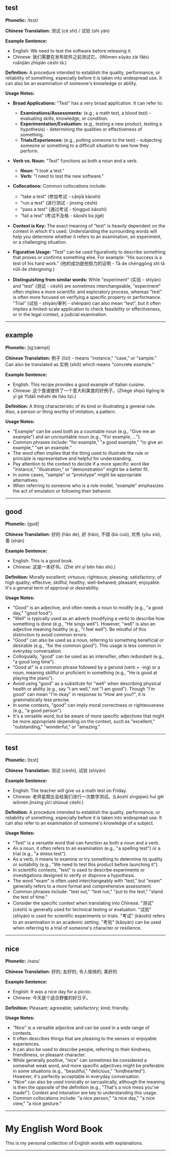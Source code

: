 ## test

**Phonetic:** /tɛst/

**Chinese Translation:** 测试 (cè shì) / 试验 (shì yàn)

**Example Sentence:**
- English: We need to test the software before releasing it.
- Chinese: 我们需要在发布软件之前测试它。(Wǒmen xūyào zài fābù ruǎnjiàn zhīqián cèshì tā.)

**Definition:** A procedure intended to establish the quality, performance, or reliability of something, especially before it is taken into widespread use. It can also be an examination of someone's knowledge or ability.

**Usage Notes:**

*   **Broad Applications:** "Test" has a very broad application. It can refer to:
    *   **Examinations/Assessments:** (e.g., a math test, a blood test) - evaluating skills, knowledge, or condition.
    *   **Experimentation/Evaluation:** (e.g., testing a new product, testing a hypothesis) - determining the qualities or effectiveness of something.
    *   **Trials/Experiences:** (e.g., putting someone to the test) -  subjecting someone or something to a difficult situation to see how they perform.

*   **Verb vs. Noun:** "Test" functions as both a noun and a verb.
    *   **Noun:**  "I took a test."
    *   **Verb:**  "I need to test the new software."

*   **Collocations:** Common collocations include:
    *   "take a test" (参加考试 - cānjiā kǎoshì)
    *   "run a test" (进行测试 - jìnxíng cèshì)
    *   "pass a test" (通过考试 - tōngguò kǎoshì)
    *   "fail a test" (考试不及格 - kǎoshì bù jígé)

*   **Context is Key:** The exact meaning of "test" is heavily dependent on the context in which it's used. Understanding the surrounding words will help you determine whether it refers to an examination, an experiment, or a challenging situation.

*   **Figurative Usage:** "Test" can be used figuratively to describe something that proves or confirms something else. For example: "His success is a test of his hard work." (他的成功是他努力的证明 - Tā de chénggōng shì tā nǔlì de zhèngmíng.)

*   **Distinguishing from similar words:** While "experiment" (实验 - shíyàn) and "test" (测试 - cèshì) are sometimes interchangeable, "experiment" often implies a more scientific and exploratory process, whereas "test" is often more focused on verifying a specific property or performance.  "Trial" (试验 - shìyàn/审判 - shěnpàn) can also mean "test", but it often implies a limited-scale application to check feasibility or effectiveness, or in the legal context, a judicial examination.


---

## example

**Phonetic:** [ɪɡˈzæmpl]

**Chinese Translation:** 例子 (lìzi) - means "instance," "case," or "sample." Can also be translated as 实例 (shílì) which means "concrete example."

**Example Sentence:**
- English: This recipe provides a good example of Italian cuisine.
- Chinese: 这个食谱提供了一个意大利美食的好例子。(Zhège shípǔ tígōng le yī gè Yìdàlì měishí de hǎo lìzi.)

**Definition:** A thing characteristic of its kind or illustrating a general rule. Also, a person or thing worthy of imitation; a pattern.

**Usage Notes:**

*   "Example" can be used both as a countable noun (e.g., "Give me an example") and an uncountable noun (e.g., "For example, ...").
*   Common phrases include: "for example," "a good example," "to give an example," "set an example."
*   The word often implies that the thing used to illustrate the rule or principle is representative and helpful for understanding.
*   Pay attention to the context to decide if a more specific word like "instance," "illustration," or "demonstration" might be a better fit.
*   In some cases, "sample" or "prototype" might be appropriate alternatives.
*   When referring to someone who is a role model, "example" emphasizes the act of emulation or following their behavior.


---

## good

**Phonetic:** [ɡʊd]

**Chinese Translation:** 好的 (hǎo de), 好 (hǎo), 不错 (bù cuò), 优秀 (yōu xiù), 善 (shàn)

**Example Sentence:**
- English: This is a good book.
- Chinese: 这是一本好书。(Zhè shì yī běn hǎo shū.)

**Definition:** Morally excellent; virtuous; righteous; pleasing; satisfactory; of high quality; effective; skillful; healthy; well-behaved; pleasant; enjoyable. It's a general term of approval or desirability.

**Usage Notes:**

*   "Good" is an adjective, and often needs a noun to modify (e.g., "a good day," "good food").
*   "Well" is typically used as an adverb (modifying a verb) to describe how something is done (e.g., "He sings well"). However, "well" is also an adjective meaning healthy (e.g., "I feel well"). Be mindful of this distinction to avoid common errors.
*   "Good" can also be used as a noun, referring to something beneficial or desirable (e.g., "for the common good").  This usage is less common in everyday conversation.
*   Colloquially, "good" can be used as an intensifier, often redundant (e.g., "a good long time").
*   "Good at" is a common phrase followed by a gerund (verb + -ing) or a noun, meaning skillful or proficient in something (e.g., "He is good at playing the piano").
*   Avoid using "good" as a substitute for "well" when describing physical health or ability (e.g., say "I am well," not "I am good"). Though "I'm good" can mean "I'm okay" in response to "How are you?", it is grammatically less precise.
*   In some contexts, "good" can imply moral correctness or righteousness (e.g., "a good person").
*   It's a versatile word, but be aware of more specific adjectives that might be more appropriate depending on the context, such as "excellent," "outstanding," "wonderful," or "amazing."


---

## test

**Phonetic:** [tɛst]

**Chinese Translation:** 测试 (cèshì), 试验 (shìyàn)

**Example Sentence:**
- English: The teacher will give us a math test on Friday.
- Chinese: 老师星期五会给我们进行一次数学测试。(Lǎoshī xīngqíwǔ huì gěi wǒmen jìnxíng yīcì shùxué cèshì.)

**Definition:** A procedure intended to establish the quality, performance, or reliability of something, especially before it is taken into widespread use. It can also refer to an examination of someone's knowledge of a subject.

**Usage Notes:**

*   "Test" is a versatile word that can function as both a noun and a verb.
*   As a noun, it often refers to an examination (e.g., "a spelling test") or a trial (e.g., "a stress test").
*   As a verb, it means to examine or try something to determine its quality or suitability (e.g., "We need to test this product before launching it").
*   In scientific contexts, "test" is used to describe experiments or investigations designed to verify or disprove a hypothesis.
*   The word "exam" is often used interchangeably with "test," but "exam" generally refers to a more formal and comprehensive assessment.
*   Common phrases include: "test out," "test run," "put to the test," "stand the test of time."
*   Consider the specific context when translating into Chinese. "测试" (cèshì) is generally used for technical testing or evaluation. "试验" (shìyàn) is used for scientific experiments or trials. "考试" (kǎoshì) refers to an examination in an academic setting. "考验" (kǎoyàn) can be used when referring to a trial of someone's character or resilience.


---

## nice

**Phonetic:** /naɪs/

**Chinese Translation:** 好的; 友好的; 令人愉快的; 美好的

**Example Sentence:**
- English: It was a nice day for a picnic.
- Chinese: 今天是个适合野餐的好日子。

**Definition:** Pleasant; agreeable; satisfactory; kind; friendly.

**Usage Notes:**

*   "Nice" is a versatile adjective and can be used in a wide range of contexts.
*   It often describes things that are pleasing to the senses or enjoyable experiences.
*   It can also be used to describe people, referring to their kindness, friendliness, or pleasant character.
*   While generally positive, "nice" can sometimes be considered a somewhat weak word, and more specific adjectives might be preferable in some situations (e.g., "beautiful," "delicious," "kindhearted"). However, it's perfectly acceptable in everyday conversation.
*   "Nice" can also be used ironically or sarcastically, although the meaning is then the opposite of the definition (e.g., "That's a nice mess you've made!"). Context and intonation are key to understanding this usage.
*   Common collocations include: "a nice person," "a nice day," "a nice view," "a nice gesture."


---

# My English Word Book

This is my personal collection of English words with explanations.

--- 